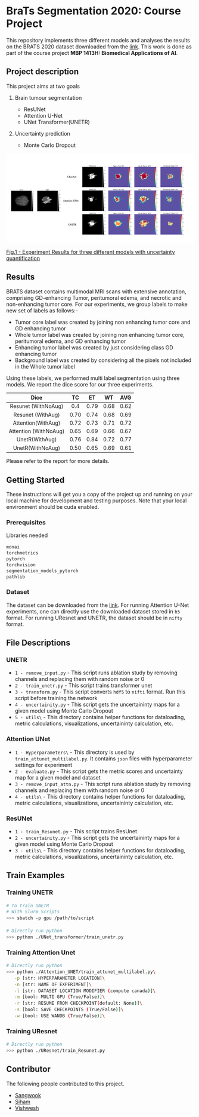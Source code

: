 # BraTs Segmentation 2020: Course Project
This repository implements three different models and analyses the results on the BRATS 2020 dataset downloaded from the [link](https://www.kaggle.com/datasets/awsaf49/brats2020-training-data). This work is done as part of the course project **MBP 1413H: Biomedical Applications of AI**.  

## Project description

This project aims at two goals

1. Brain tumour segmentation
   - ResUNet
   - Attention U-Net
   - UNet Transformer(UNETR)
      
2. Uncertainty prediction
   - Monte Carlo Dropout

<a href="url"><img src="https://github.com/SWKoreaBME/brats2020/blob/final_version/img/res_img.png" align="center"><figcaption>Fig.1 - Experiment Results for three different models with uncertainty quantification</figcaption></a>

## Results
BRATS dataset contains multimodal MRI scans with extensive annotation, comprising GD-enhancing Tumor, peritumoral edema, and necrotic and non-enhancing tumor core. For our experiments, we group labels to make new set of labels as follows:-
- Tumor core label was created by joining non enhancing tumor core and GD enhancing tumor
- Whole tumor label was created by joining non enhancing tumor core, peritumoral edema, and GD enhancing tumor
- Enhancing tumor label was created by just considering class GD enhancing tumor
- Background label was created by considering all the pixels not included in the Whole tumor label

Using these labels, we performed multi label segmentation using three models. We report the dice score for our three experiments.

|        **Dice**       | **TC** | **ET** | **WT** | **AVG** |
|:---------------------:|:-------:|:------:|:------:|:-------:|
|  Resunet (WithNoAug)  |   0.4   |  0.79  |  0.68  |   0.62  |
|   Resunet (WithAug)   |   0.70  |  0.74  |  0.68  |   0.69  |
|   Attention(WithAug)  |   0.72  |  0.73  |  0.71  |   0.72  |
| Attention (WithNoAug) |   0.65  |  0.69  |  0.66  |   0.67  |
|     UnetR(WithAug)    |   0.76  |  0.84  |  0.72  |   0.77  |
|    UnetR(WithNoAug)   |   0.50  |  0.65  |  0.69  |   0.61  |

Please refer to the report for more details.

## Getting Started
These instructions will get you a copy of the project up and running on your local machine for development and testing purposes. Note that your local environment should be cuda enabled.  

### Prerequisites
Libraries needed

```
monai
torchmetrics
pytorch
torchvision
segmentation_models_pytorch
pathlib
```
### Dataset
The dataset can be downloaded from the [link](https://www.kaggle.com/datasets/awsaf49/brats2020-training-data). For running Attention U-Net experiments, one can directly use the downloaded dataset stored in `h5` format. For running UResnet and UNETR, the dataset should be in `nifty` format.  


## File Descriptions
### UNETR
* `1 - remove_input.py` - This script runs ablation study by removing channels and replacing them with random noise or 0
* `2 - train_unetr.py` - This script trains transformer unet
* `3 - transform.py` - This script converts `hdf5` to `nifti` format. Run this script before training the network 
* `4 - uncertainity.py` - This script gets the uncertaininty maps for a given model using Monte Carlo Dropout
* `5 - utils\` - This directory contains helper functions for dataloading, metric calculations, visualizations, uncertaininty calculation, etc.
### Attention UNet
* `1 - Hyperparameters\` - This directory is used by `train_attunet_multilabel.py`. It contains `json` files with hyperparameter settings for experiment
* `2 - evaluate.py` - This script gets the metric scores and uncertainty map for a given model and dataset
* `3 - remove_input_attn.py` - This script runs ablation study by removing channels and replacing them with random noise or 0
* `4 - utils\` - This directory contains helper functions for dataloading, metric calculations, visualizations, uncertaininty calculation, etc.

### ResUNet
* `1 - train_Resunet.py` - This script trains ResUnet
* `2 - uncertainity.py` - This script gets the uncertaininty maps for a given model using Monte Carlo Dropout
* `3 - utils\` - This directory contains helper functions for dataloading, metric calculations, visualizations, uncertaininty calculation, etc.

## Train Examples

### Training UNETR
```bash
# To train UNETR
# With Slurm Scripts
>>> sbatch -p gpu /path/to/script

# Directly run python
>>> python ./UNet_transformer/train_unetr.py
```
### Training Attention Unet
```bash
# Directly run python
>>> python ./Attention_UNET/train_attunet_multilabel.py\
   -p [str: HYPERPARAMETER LOCATION]\
   -n [str: NAME OF EXPERIMENT]\
   -l [str: DATASET LOCATION MODIFIER (compute canada)]\
   -m [bool: MULTI GPU (True/False)]\
   -r [str: RESUME FROM CHECKPOINT(default: None)]\
   -s [bool: SAVE CHECKPOINTS (True/False)]\
   -w [bool: USE WANDB (True/False)]\
```
### Training UResnet
```bash
# Directly run python
>>> python ./UResnet/train_Resunet.py
```

## Contributor
The following people contributed to this project.
* [Sangwook](https://github.com/SWKoreaBME)
* [Siham]()
* [Vishwesh](https://github.com/Vishwesh4)
